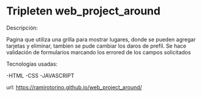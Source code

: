 # Tripleten web_project_around

Descripción:

Pagina que utiliza una grilla para mostrar lugares, donde se pueden agregar tarjetas y eliminar, tambien se pude cambiar los daros de prefil. Se hace validación de formularios marcando los errored de los campos solicitados

Tecnologías usadas:

-HTML
-CSS
-JAVASCRIPT

url: https://ramirotorino.github.io/web_project_around/
